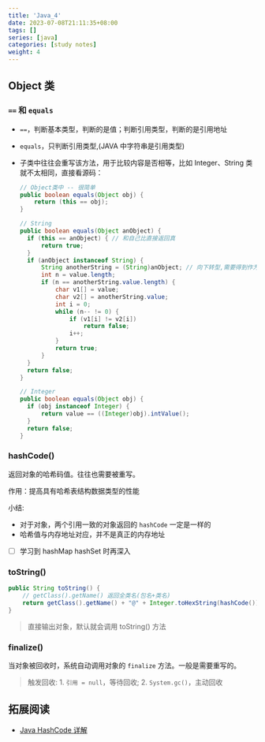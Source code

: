 ```yaml
---
title: 'Java_4'
date: 2023-07-08T21:11:35+08:00
tags: []
series: [java]
categories: [study notes]
weight: 4
---
```


## Object 类

### `==` 和 `equals`

- `==`，判断基本类型，判断的是值；判断引用类型，判断的是引用地址
- `equals`，只判断引用类型,(JAVA 中字符串是引用类型)
- 子类中往往会重写该方法，用于比较内容是否相等，比如 Integer、String 类就不太相同，直接看源码：

  ```java
  // Object类中 -- 很简单
  public boolean equals(Object obj) {
      return (this == obj);
  }

  // String
  public boolean equals(Object anObject) {
    if (this == anObject) { // 和自己比直接返回真
        return true;
    }
    if (anObject instanceof String) {
        String anotherString = (String)anObject; // 向下转型,需要得到作为String内的各个属性
        int n = value.length;
        if (n == anotherString.value.length) {
            char v1[] = value;
            char v2[] = anotherString.value;
            int i = 0;
            while (n-- != 0) {
                if (v1[i] != v2[i])
                    return false;
                i++;
            }
            return true;
        }
    }
    return false;
  }

  // Integer
  public boolean equals(Object obj) {
    if (obj instanceof Integer) {
        return value == ((Integer)obj).intValue();
    }
    return false;
  }
  ```

### hashCode()

返回对象的哈希码值。往往也需要被重写。

作用：提高具有哈希表结构数据类型的性能

小结:

- 对于对象，两个引用一致的对象返回的 `hashCode` 一定是一样的
- 哈希值与内存地址对应，并不是真正的内存地址
- [ ] 学习到 hashMap hashSet 时再深入

### toString()

```java
public String toString() {
    // getClass().getName() 返回全类名(包名+类名)
    return getClass().getName() + "@" + Integer.toHexString(hashCode());
}
```

> 直接输出对象，默认就会调用 toString() 方法

### finalize()

当对象被回收时，系统自动调用对象的 `finalize` 方法。一般是需要重写的。

> 触发回收: 1. `引用 = null`，等待回收; 2. `System.gc()`，主动回收

## 拓展阅读

- [Java HashCode 详解](https://blog.csdn.net/tanggao1314/article/details/51505705)
